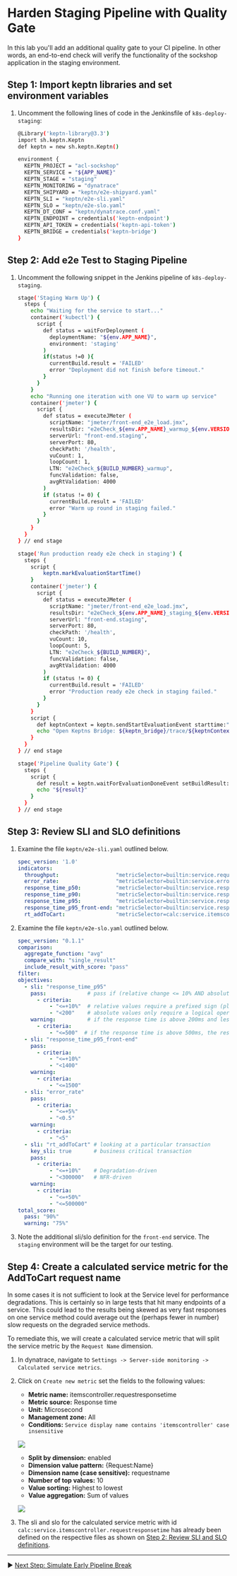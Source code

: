 # Harden Staging Pipeline with Quality Gate

In this lab you'll add an additional quality gate to your CI pipeline. In other words, an end-to-end check will verify the functionality of the sockshop application in the staging environment.

## Step 1: Import keptn libraries and set environment variables

1. Uncomment the following lines of code in the Jenkinsfile of `k8s-deploy-staging`:

    ```bash
    @Library('keptn-library@3.3')
    import sh.keptn.Keptn
    def keptn = new sh.keptn.Keptn()

    environment {
      KEPTN_PROJECT = "acl-sockshop"
      KEPTN_SERVICE = "${APP_NAME}"
      KEPTN_STAGE = "staging"
      KEPTN_MONITORING = "dynatrace"
      KEPTN_SHIPYARD = "keptn/e2e-shipyard.yaml"
      KEPTN_SLI = "keptn/e2e-sli.yaml"
      KEPTN_SLO = "keptn/e2e-slo.yaml"
      KEPTN_DT_CONF = "keptn/dynatrace.conf.yaml"
      KEPTN_ENDPOINT = credentials('keptn-endpoint')
      KEPTN_API_TOKEN = credentials('keptn-api-token')
      KEPTN_BRIDGE = credentials('keptn-bridge')
    }
    ```

## Step 2: Add e2e Test to Staging Pipeline

1. Uncomment the following snippet in the Jenkins pipeline of `k8s-deploy-staging`.

    ```bash
    stage('Staging Warm Up') {
      steps {
        echo "Waiting for the service to start..."
        container('kubectl') {
          script {
            def status = waitForDeployment (
              deploymentName: "${env.APP_NAME}",
              environment: 'staging'
            )
            if(status !=0 ){
              currentBuild.result = 'FAILED'
              error "Deployment did not finish before timeout."
            }
          }
        }
        echo "Running one iteration with one VU to warm up service"  
        container('jmeter') {
          script {
            def status = executeJMeter ( 
              scriptName: "jmeter/front-end_e2e_load.jmx",
              resultsDir: "e2eCheck_${env.APP_NAME}_warmup_${env.VERSION}_${BUILD_NUMBER}",
              serverUrl: "front-end.staging", 
              serverPort: 80,
              checkPath: '/health',
              vuCount: 1,
              loopCount: 1,
              LTN: "e2eCheck_${BUILD_NUMBER}_warmup",
              funcValidation: false,
              avgRtValidation: 4000
            )
            if (status != 0) {
              currentBuild.result = 'FAILED'
              error "Warm up round in staging failed."
            }
          }
        }
      }
    } // end stage

    stage('Run production ready e2e check in staging') {
      steps {
        script {
            keptn.markEvaluationStartTime()
        }
        container('jmeter') {
          script {
            def status = executeJMeter ( 
              scriptName: "jmeter/front-end_e2e_load.jmx",
              resultsDir: "e2eCheck_${env.APP_NAME}_staging_${env.VERSION}_${BUILD_NUMBER}",
              serverUrl: "front-end.staging", 
              serverPort: 80,
              checkPath: '/health',
              vuCount: 10,
              loopCount: 5,
              LTN: "e2eCheck_${BUILD_NUMBER}",
              funcValidation: false,
              avgRtValidation: 4000
            )
            if (status != 0) {
              currentBuild.result = 'FAILED'
              error "Production ready e2e check in staging failed."
            }
          }
        }
        script {
          def keptnContext = keptn.sendStartEvaluationEvent starttime:"", endtime:""
          echo "Open Keptns Bridge: ${keptn_bridge}/trace/${keptnContext}"
        }
      }
    } // end stage

    stage('Pipeline Quality Gate') {
      steps {
        script {
          def result = keptn.waitForEvaluationDoneEvent setBuildResult:true, waitTime:'5'
          echo "${result}"
        }
      }
    } // end stage
    ```

## Step 3: Review SLI and SLO definitions

1. Examine the file `keptn/e2e-sli.yaml` outlined below.

    ```yaml
    spec_version: '1.0'
    indicators:
      throughput:                  "metricSelector=builtin:service.requestCount.total:merge(0):sum&entitySelector=tag(environment:$STAGE),tag(app:$SERVICE),type(SERVICE)"
      error_rate:                  "metricSelector=builtin:service.errors.total.count:merge(0):avg&entitySelector=tag(environment:$STAGE),tag(app:$SERVICE),type(SERVICE)"
      response_time_p50:           "metricSelector=builtin:service.response.time:merge(0):percentile(50)&entitySelector=tag(environment:$STAGE),tag(app:$SERVICE),type(SERVICE)"
      response_time_p90:           "metricSelector=builtin:service.response.time:merge(0):percentile(90)&entitySelector=tag(environment:$STAGE),tag(app:$SERVICE),type(SERVICE)"
      response_time_p95:           "metricSelector=builtin:service.response.time:merge(0):percentile(95)&entitySelector=tag(environment:$STAGE),tag(app:$SERVICE),type(SERVICE)"
      response_time_p95_front-end: "metricSelector=builtin:service.response.time:merge(0):percentile(95)&entitySelector=tag(environment:$STAGE),tag(app:front-end),type(SERVICE)"
      rt_addToCart:                "metricSelector=calc:service.itemscontroller.requestresponsetime:filter(eq(requestname,addToCart)):merge(0):percentile(95)&entitySelector=tag(environment:$STAGE),tag(app:$SERVICE),type(SERVICE)"
    ```

1. Examine the file `keptn/e2e-slo.yaml` outlined below.

    ```yaml
    spec_version: "0.1.1"
    comparison:
      aggregate_function: "avg"
      compare_with: "single_result"
      include_result_with_score: "pass"
    filter:
    objectives:
      - sli: "response_time_p95"
        pass:             # pass if (relative change <= 10% AND absolute value is < 200ms)
          - criteria:
              - "<=+10%"  # relative values require a prefixed sign (plus or minus)
              - "<200"    # absolute values only require a logical operator
        warning:          # if the response time is above 200ms and less or equal to 500ms, the result should be a warning
          - criteria:
              - "<=500"  # if the response time is above 500ms, the result should be a failure
      - sli: "response_time_p95_front-end"
        pass:
          - criteria:
              - "<=+10%"
              - "<1400"
        warning:
          - criteria:
              - "<=1500"
      - sli: "error_rate"
        pass:
          - criteria:
              - "<=+5%"
              - "<0.5"
        warning:
          - criteria:
              - "<5"
      - sli: "rt_addToCart" # looking at a particular transaction
        key_sli: true       # business critical transaction
        pass:
          - criteria:
              - "<=+10%"    # Degradation-driven
              - "<300000"   # NFR-driven
        warning:
          - criteria:
              - "<=+50%"
              - "<=500000"
    total_score:
      pass: "90%"
      warning: "75%"
    ```

1. Note the additional sli/slo definition for the `front-end` service. The `staging` environment will be the target for our testing.

## Step 4: Create a calculated service metric for the AddToCart request name

In some cases it is not sufficient to look at the Service level for performance degradations. This is certainly so in large tests that hit many endpoints of a service. This could lead to the results being skewed as very fast responses on one service method could average out the (perhaps fewer in number) slow requests on the degraded service methods.

To remediate this, we will create a calculated service metric that will split the service metric by the `Request Name` dimension.

1. In dynatrace, navigate to `Settings -> Server-side monitoring -> Calculated service metrics`.
1. Click on `Create new metric` set the fields to the following values:
    - **Metric name:** itemscontroller.requestresponsetime
    - **Metric source:** Response time
    - **Unit:** Microsecond
    - **Management zone:** All
    - **Conditions:** `Service display name contains 'itemscontroller' case insensitive`
  
    ![](../assets/calc-service-metric.png)

    - **Split by dimension:** enabled
    - **Dimension value pattern:** {Request:Name}
    - **Dimension name (case sensitive):** requestname
    - **Number of top values:** 10
    - **Value sorting:** Highest to lowest
    - **Value aggregation:** Sum of values

    ![](../assets/calc-service-metric-dimm.png)

1. The sli and slo for the calculated service metric with id `calc:service.itemscontroller.requestresponsetime` has already been defined on the respective files as shown on [Step 2: Review SLI and SLO definitions](#step-2:-review-sli-and-slo-definitions).

---

:arrow_forward: [Next Step: Simulate Early Pipeline Break](../02_Simulate_Early_Pipeline_Break)